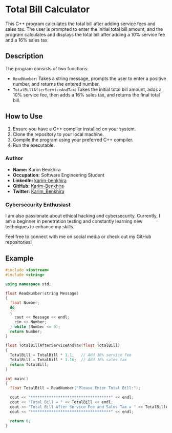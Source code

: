 # Total Bill Calculator

This C++ program calculates the total bill after adding service fees and sales tax. The user is prompted to enter the initial total bill amount, and the program calculates and displays the total bill after adding a 10% service fee and a 16% sales tax.

## Description

The program consists of two functions:
- `ReadNumber`: Takes a string message, prompts the user to enter a positive number, and returns the entered number.
- `TotalBillAfterServiceAndTax`: Takes the initial total bill amount, adds a 10% service fee, then adds a 16% sales tax, and returns the final total bill.

## How to Use

1. Ensure you have a C++ compiler installed on your system.
2. Clone the repository to your local machine.
3. Compile the program using your preferred C++ compiler.
4. Run the executable.

### Author

- **Name:** Karim Benkhira
- **Occupation:** Software Engineering Student
- **LinkedIn:** [karim-benkhira](https://linkedin.com/in/karim-benkhira-206597224)
- **GitHub:** [Karim-Benkhira](https://github.com/Karim-Benkhira)
- **Twitter:** [Karim_Benkhira](https://twitter.com/Karim_Benkhira)

### Cybersecurity Enthusiast

I am also passionate about ethical hacking and cybersecurity. Currently, I am a beginner in penetration testing and constantly learning new techniques to enhance my skills.

Feel free to connect with me on social media or check out my GitHub repositories!

## Example

```cpp
#include <iostream>
#include <string>

using namespace std;

float ReadNumber(string Message)
{
  float Number;
  do
  {
    cout << Message << endl;
    cin >> Number;
  } while (Number <= 0);
  return Number;
}

float TotalBillAfterServiceAndTax(float TotalBill)
{
  TotalBill = TotalBill * 1.1;   // Add 10% service fee
  TotalBill = TotalBill * 1.16;  // Add 16% sales tax
  return TotalBill;
}

int main()
{
  float TotalBill = ReadNumber("Please Enter Total Bill:");

  cout << "***********************************" << endl;
  cout << "Total Bill = " << TotalBill << endl;
  cout << "Total Bill After Service Fee and Sales Tax = " << TotalBillAfterServiceAndTax(TotalBill) << endl;
  cout << "***********************************" << endl;

  return 0;
}
